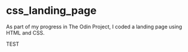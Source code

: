 # css_landing_page

As part of my progress in The Odin Project, I coded a landing page using HTML and CSS.

TEST